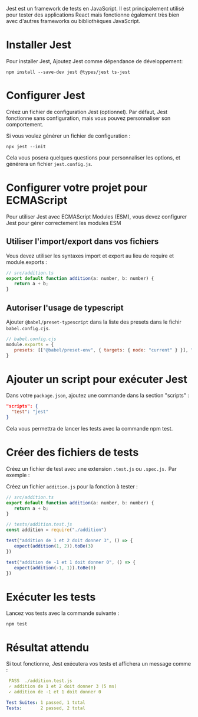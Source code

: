 Jest est un framework de tests en JavaScript. Il est principalement utilisé pour tester des applications React mais fonctionne également très bien avec d'autres frameworks ou bibliothèques JavaScript.

# Installer Jest

Pour installer Jest, Ajoutez Jest comme dépendance de développement:

```
npm install --save-dev jest @types/jest ts-jest
```

# Configurer Jest

Créez un fichier de configuration Jest (optionnel). Par défaut, Jest fonctionne sans configuration, mais vous pouvez personnaliser son comportement.

Si vous voulez générer un fichier de configuration :

```
npx jest --init
```

Cela vous posera quelques questions pour personnaliser les options, et générera un fichier `jest.config.js`.

# Configurer votre projet pour ECMAScript

Pour utiliser Jest avec ECMAScript Modules (ESM), vous devez configurer Jest pour gérer correctement les modules ESM

## Utiliser l'import/export dans vos fichiers

Vous devez utiliser les syntaxes import et export au lieu de require et module.exports :

```js
// src/addition.ts
export default function addition(a: number, b: number) {
   return a + b;
}
```

## Autoriser l'usage de typescript

Ajouter `@babel/preset-typescript` dans la liste des presets dans le fichir `babel.config.cjs`.

```js
// babel.config.cjs
module.exports = {
   presets: [["@babel/preset-env", { targets: { node: "current" } }], "@babel/preset-typescript"],
}
```

# Ajouter un script pour exécuter Jest

Dans votre `package.json`, ajoutez une commande dans la section "scripts" :

```json
"scripts": {
  "test": "jest"
}
```

Cela vous permettra de lancer les tests avec la commande npm test.

# Créer des fichiers de tests

Créez un fichier de test avec une extension `.test.js` ou `.spec.js.` Par exemple :

Créez un fichier `addition.js` pour la fonction à tester :

```js
// src/addition.ts
export default function addition(a: number, b: number) {
   return a + b;
}
```

```js
// tests/addition.test.js
const addition = require("./addition")

test("addition de 1 et 2 doit donner 3", () => {
   expect(addition(1, 2)).toBe(3)
})

test("addition de -1 et 1 doit donner 0", () => {
   expect(addition(-1, 1)).toBe(0)
})
```

# Exécuter les tests

Lancez vos tests avec la commande suivante :

```
npm test
```

# Résultat attendu

Si tout fonctionne, Jest exécutera vos tests et affichera un message comme :

```yaml
 PASS  ./addition.test.js
 ✓ addition de 1 et 2 doit donner 3 (5 ms)
 ✓ addition de -1 et 1 doit donner 0

Test Suites: 1 passed, 1 total
Tests:       2 passed, 2 total
```
